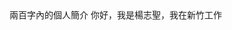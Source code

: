 <html>
  <head>
    <title> 
    兩百字內的個人簡介 
    </title>
  </head>
  <body>
  兩百字內的個人簡介
  你好，我是楊志聖，我在新竹工作
</body>
</html>
